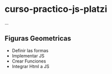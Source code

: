# curso-practico-js-platzi

...

## Figuras Geometricas

- Definir las formas
- Implementar JS
- Crear Funciones
- Integrar Html a JS